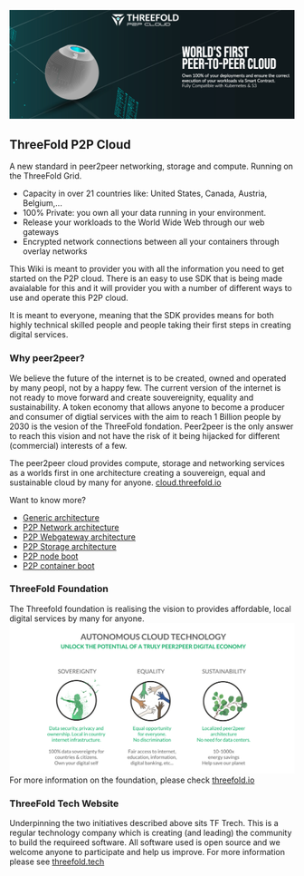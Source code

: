 <!-- 
-->

![ThreeFold Cloud Image](img/intro.png)


## ThreeFold P2P Cloud
A new standard in peer2peer networking, storage and compute.
Running on the ThreeFold Grid.

* Capacity in over 21 countries like: United States, Canada, Austria, Belgium,...
* 100% Private: you own all your data running in your environment. 
* Release your workloads to the World Wide Web through our web gateways
* Encrypted network connections between all your containers through overlay networks 

This Wiki is meant to provider you with all the information you need to get started on the P2P cloud.  There is an easy to use SDK that is being made avaialable for this and it will provider you with a number of different ways to use and operate this P2P cloud.

It is meant to everyone, meaning that the SDK provides means for both highly technical skilled people and people taking their first steps in creating digital services.

### Why peer2peer? 
We believe the future of the internet is to be created, owned and operated by many peopl, not by a happy few.  The current version of the internet is not ready to move forward and create souvereignity, equality and sustainability.  A token economy that allows anyone to become a producer and consumer of digtial services with the aim to reach 1 Billion people by 2030 is the vesion of the ThreeFold fondation. Peer2peer is the only answer to reach this vision and not have the risk of it being hijacked for different (commercial) interests of a few.

The peer2peer cloud provides compute, storage and networking services as a worlds first in one architecture creating a souvereign, equal and sustainable cloud by many for anyone. [cloud.threefold.io](https://cloud.threefold.io)

Want to know more?
- [Generic architecture](architecture.md)
- [P2P Network architecture](architecture_network.md)
- [P2P Webgateway architecture](architecture_webgateway.md)
- [P2P Storage architecture](architecture_storage.md)
- [P2P node boot](architecture_boot.md)
- [P2P container boot](architecture_flist.md)


### ThreeFold Foundation
<!-- insertb general objectives for the TF Network (Grid, Token and 3bot) -->
The Threefold foundation is realising the vision to provides affordable, local digital services by many for anyone. 
![](img/ses.png)
For more information on the foundation, please check [threefold.io](https://threefold.io)

### ThreeFold Tech Website
Underpinning the two initiatives described above sits TF Trech.  This is a regular technology company which is creating (and leading) the community to  build the requireed software.  All software used is open source and we welcome anyone to participate and help us improve.  For more information please see [threefold.tech](https://threefold.tech)
<!-- 
TODO #5 Check graphics(s) for updated version.
-->